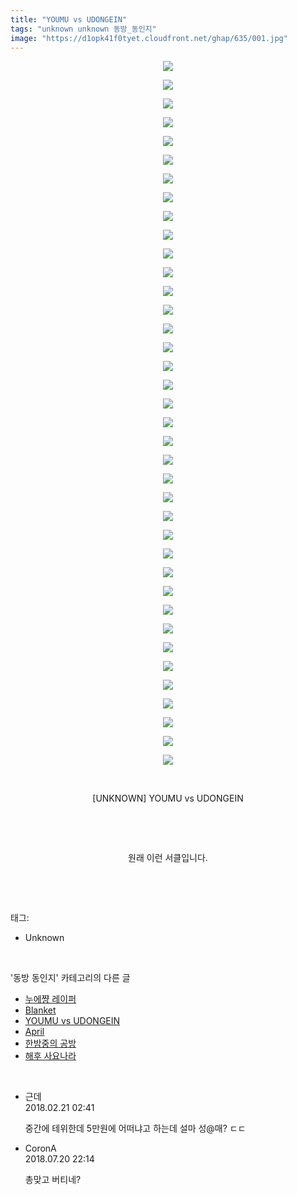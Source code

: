 ```yaml
---
title: "YOUMU vs UDONGEIN"
tags: "unknown unknown 동방_동인지"
image: "https://d1opk41f0tyet.cloudfront.net/ghap/635/001.jpg"
---
```

<div class="article">
<p style="text-align: center; clear: none; float: none;"><img src="{{ site.imgserver10 }}/ghap/635/001.jpg"/></p>
<p style="text-align: center; clear: none; float: none;"><img src="{{ site.imgserver10 }}/ghap/635/002.jpg"/></p>
<p style="text-align: center; clear: none; float: none;"><img src="{{ site.imgserver10 }}/ghap/635/003.jpg"/></p>
<p style="text-align: center; clear: none; float: none;"><img src="{{ site.imgserver10 }}/ghap/635/004.jpg"/></p>
<p style="text-align: center; clear: none; float: none;"><img src="{{ site.imgserver10 }}/ghap/635/005.jpg"/></p>
<p style="text-align: center; clear: none; float: none;"><img src="{{ site.imgserver10 }}/ghap/635/006.jpg"/></p>
<p style="text-align: center; clear: none; float: none;"><img src="{{ site.imgserver10 }}/ghap/635/007.jpg"/></p>
<p style="text-align: center; clear: none; float: none;"><img src="{{ site.imgserver10 }}/ghap/635/008.jpg"/></p>
<p style="text-align: center; clear: none; float: none;"><img src="{{ site.imgserver10 }}/ghap/635/009.jpg"/></p>
<p style="text-align: center; clear: none; float: none;"><img src="{{ site.imgserver10 }}/ghap/635/010.jpg"/></p>
<p style="text-align: center; clear: none; float: none;"><img src="{{ site.imgserver10 }}/ghap/635/011.jpg"/></p>
<p style="text-align: center; clear: none; float: none;"><img src="{{ site.imgserver10 }}/ghap/635/012.jpg"/></p>
<p style="text-align: center; clear: none; float: none;"><img src="{{ site.imgserver10 }}/ghap/635/013.jpg"/></p>
<p style="text-align: center; clear: none; float: none;"><img src="{{ site.imgserver10 }}/ghap/635/014.jpg"/></p>
<p style="text-align: center; clear: none; float: none;"><img src="{{ site.imgserver10 }}/ghap/635/015.jpg"/></p>
<p style="text-align: center; clear: none; float: none;"><img src="{{ site.imgserver10 }}/ghap/635/016.jpg"/></p>
<p style="text-align: center; clear: none; float: none;"><img src="{{ site.imgserver10 }}/ghap/635/017.jpg"/></p>
<p style="text-align: center; clear: none; float: none;"><img src="{{ site.imgserver10 }}/ghap/635/018.jpg"/></p>
<p style="text-align: center; clear: none; float: none;"><img src="{{ site.imgserver10 }}/ghap/635/019.jpg"/></p>
<p style="text-align: center; clear: none; float: none;"><img src="{{ site.imgserver10 }}/ghap/635/020.jpg"/></p>
<p style="text-align: center; clear: none; float: none;"><img src="{{ site.imgserver10 }}/ghap/635/021.jpg"/></p>
<p style="text-align: center; clear: none; float: none;"><img src="{{ site.imgserver10 }}/ghap/635/022.jpg"/></p>
<p style="text-align: center; clear: none; float: none;"><img src="{{ site.imgserver10 }}/ghap/635/023.jpg"/></p>
<p style="text-align: center; clear: none; float: none;"><img src="{{ site.imgserver10 }}/ghap/635/024.jpg"/></p>
<p style="text-align: center; clear: none; float: none;"><img src="{{ site.imgserver10 }}/ghap/635/025.jpg"/></p>
<p style="text-align: center; clear: none; float: none;"><img src="{{ site.imgserver10 }}/ghap/635/026.jpg"/></p>
<p style="text-align: center; clear: none; float: none;"><img src="{{ site.imgserver10 }}/ghap/635/027.jpg"/></p>
<p style="text-align: center; clear: none; float: none;"><img src="{{ site.imgserver10 }}/ghap/635/028.jpg"/></p>
<p style="text-align: center; clear: none; float: none;"><img src="{{ site.imgserver10 }}/ghap/635/029.jpg"/></p>
<p style="text-align: center; clear: none; float: none;"><img src="{{ site.imgserver10 }}/ghap/635/030.jpg"/></p>
<p style="text-align: center; clear: none; float: none;"><img src="{{ site.imgserver10 }}/ghap/635/031.jpg"/></p>
<p style="text-align: center; clear: none; float: none;"><img src="{{ site.imgserver10 }}/ghap/635/032.jpg"/></p>
<p style="text-align: center; clear: none; float: none;"><img src="{{ site.imgserver10 }}/ghap/635/033.jpg"/></p>
<p style="text-align: center; clear: none; float: none;"><img src="{{ site.imgserver10 }}/ghap/635/034.jpg"/></p>
<p style="text-align: center; clear: none; float: none;"><img src="{{ site.imgserver10 }}/ghap/635/035.jpg"/></p>
<p style="text-align: center; clear: none; float: none;"><img src="{{ site.imgserver10 }}/ghap/635/036.jpg"/></p>
<p style="text-align: center; clear: none; float: none;"><img src="{{ site.imgserver10 }}/ghap/635/037.jpg"/></p>
<p style="text-align: center; clear: none; float: none;"><img src="{{ site.imgserver10 }}/ghap/635/038.jpg"/></p>
<p style="text-align: center; clear: none; float: none;"><br/></p>
<p style="text-align: center; clear: none; float: none;">[UNKNOWN] YOUMU vs UDONGEIN</p>
<p style="text-align: center; clear: none; float: none;"><br/></p>
<p style="text-align: center; clear: none; float: none;"><br/></p>
<p style="text-align: center; clear: none; float: none;">원래 이런 서클입니다.</p>
<p><br/></p>
</div><br/>
<div class="tagTrail">
<p>태그: </p>
<ul>
<li>Unknown</li>
</ul>
</div><br/>
<div class="another">
<p>'동방 동인지' 카테고리의 다른 글</p>
<ul>
<li><a href="/ghap_637">누에쨩 레이퍼</a></li>
<li><a href="/ghap_636">Blanket</a></li>
<li><a href="/ghap_635">YOUMU vs UDONGEIN</a></li>
<li><a href="/ghap_634">April</a></li>
<li><a href="/ghap_633">한밤중의 공방</a></li>
<li><a href="/ghap_632">해후 사요나라</a></li>
</ul>
</div><br/>
<div class="cb_module cb_fluid">
<div class="cb_wrt cb_profile">
<div class="comment">
<ul>
<li class="cb_thumb_off" id="comment15203530">
<div class="cb_comment_area">
<div class="cb_info_area">
<div class="cb_section">
<span class="cb_nick_name">근데</span>
</div>
<div class="cb_section">
<span class="cb_date">2018.02.21 02:41 </span>
</div>
</div>
<div class="cb_dsc_comment">
<p class="cb_dsc">
											중간에 테위한데 5만원에 어떠냐고 하는데 설마 성@매? ㄷㄷ
										</p>
</div>
</div></li>
<li class="cb_thumb_off" id="comment15290895">
<div class="cb_comment_area">
<div class="cb_info_area">
<div class="cb_section">
<span class="cb_nick_name">CoronA</span>
</div>
<div class="cb_section">
<span class="cb_date">2018.07.20 22:14 </span>
</div>
</div>
<div class="cb_dsc_comment">
<p class="cb_dsc">
											총맞고 버티네?
										</p>
</div>
</div></li>
</ul>
</div>
</div><!-- commentList close -->
</div><br/>
